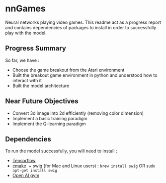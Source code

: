 # nnGames
Neural networks playing video games. This readme act as a progress report and contains dependencies of packages to install in order to successfully play with the model.

## Progress Summary
So far, we have :
  + Choose the game breakout from the Atari environment
  + Built the breakout game environment in python and understood how to interact with it
  + Built the model architecture
  
## Near Future Objectives
  + Convert 3d image into 2d efficiently (removing color dimension)
  + Implement a basic training paradigm
  + Implement the Q-learning paradigm
  
## Dependencies
To run the model successfully, you will need to install ;
  + [Tensorflow](https://www.tensorflow.org/install/) 
  + [cmake](https://cmake.org/install/)
  + swig (for Mac and Linux users) : 
      `brew install swig` OR `sudo apt-get install swig` 
  + [Open AI gym](https://gym.openai.com/docs) 
  


